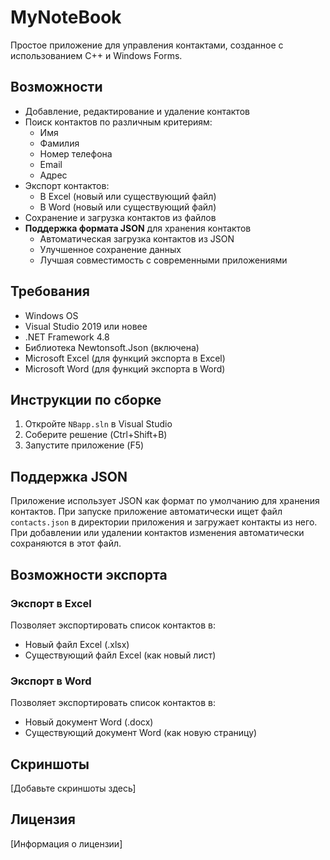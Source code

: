 # MyNoteBook

Простое приложение для управления контактами, созданное с использованием C++ и Windows Forms.

## Возможности

- Добавление, редактирование и удаление контактов
- Поиск контактов по различным критериям:
  - Имя
  - Фамилия
  - Номер телефона
  - Email
  - Адрес
- Экспорт контактов:
  - В Excel (новый или существующий файл)
  - В Word (новый или существующий файл)
- Сохранение и загрузка контактов из файлов
- **Поддержка формата JSON** для хранения контактов
  - Автоматическая загрузка контактов из JSON
  - Улучшенное сохранение данных
  - Лучшая совместимость с современными приложениями

## Требования

- Windows OS
- Visual Studio 2019 или новее
- .NET Framework 4.8
- Библиотека Newtonsoft.Json (включена)
- Microsoft Excel (для функций экспорта в Excel)
- Microsoft Word (для функций экспорта в Word)

## Инструкции по сборке

1. Откройте `NBapp.sln` в Visual Studio
2. Соберите решение (Ctrl+Shift+B)
3. Запустите приложение (F5)

## Поддержка JSON

Приложение использует JSON как формат по умолчанию для хранения контактов. При запуске приложение автоматически ищет файл `contacts.json` в директории приложения и загружает контакты из него. При добавлении или удалении контактов изменения автоматически сохраняются в этот файл.

## Возможности экспорта

### Экспорт в Excel
Позволяет экспортировать список контактов в:
- Новый файл Excel (.xlsx)
- Существующий файл Excel (как новый лист)

### Экспорт в Word
Позволяет экспортировать список контактов в:
- Новый документ Word (.docx)
- Существующий документ Word (как новую страницу)

## Скриншоты

[Добавьте скриншоты здесь]

## Лицензия

[Информация о лицензии] 